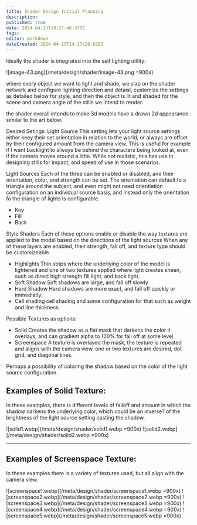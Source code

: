 ```yaml
---
title: Shader Design Initial Planning
description: 
published: true
date: 2024-04-13T19:27:46.370Z
tags: 
editor: markdown
dateCreated: 2024-04-13T14:17:20.020Z
---
```


Ideally the shader is integrated into the self lighting utility:

![image-43.png](/meta/design/shader/image-43.png =900x)

where every object we want to light and shade, we slap on the shader network and configure lighting direction and detaisl, customize the settings as detailed below for style, and then the object is lit and shaded for the scene and camera angle of the stills we intend to render.

the shader overall intends to make 3d models have a drawn 2d appearance similar to the art below.

Desired Setings:
Light Source
This setting lets your light source settings either keey their set orientation in relation to the world, or always are offset by their configured amount from the camera view. This is useful for example if I want backlight to always be behind the characters being looked at, even if the camera moves around a little. While not realistic, this has use in designing stills for impact, and speed of use in those scenarios.

Light Sources
Each of the three can be enabled or disabled, and their orientation, color, and strength can be set. The orientation can default to a triangle around the subject, and even might not need orientiation configuration on an individual source basis, and instead only the orientation fo the triangle of lights is configurable.
- Key
- Fill
- Back

Style Shaders
Each of these options enable or disable the way textures are applied to the model based on the directions of the light sources
When any of these layers are enabled, their strength, fall off, and texture type should be customizeable.

- Highlights
Thin strips where the underlying color of the model is lightened and one of two textures applied where light creates sheen, such as direct high strength fill light, and back light.
- Soft Shadow
Soft shadows are large, and fall off slowly
- Hard Shadow
Hard shadows are more exact, and fall off quickly or immediatly.
- Cell shading
cell shading and some configuration for that such as weight and line thickness.

Possible Textures as options:
- Solid
Creates the shadow as a flat mask that darkens the color it overlays, and can gradient alpha to 100% for fall off at some level
- Screenspace
A texture is overlayed the mask, the texture is repeated and aligns with the camera view. one or two textures are desired, dot grid, and diagonal lines.

Perhaps a possibility of coloring the shadow based on the color of the light source configuration.

## Examples of Solid Texture:
In these examples, there is different levels of falloff and amount in which the shadow darkens the underlying color, which could be an inverse? of the brightness of the light source setting casting the shadow.

![solid1.webp](/meta/design/shader/solid1.webp =900x)
![solid2.webp](/meta/design/shader/solid2.webp =900x)

---

## Examples of Screenspace Texture:
In these examples there is a variety of textures used, but all align with the camera view.

![screenspace1.webp](/meta/design/shader/screenspace1.webp =900x)
![screenspace2.webp](/meta/design/shader/screenspace2.webp =900x)
![screenspace3.webp](/meta/design/shader/screenspace3.webp =900x)
![screenspace4.webp](/meta/design/shader/screenspace4.webp =900x)
![screenspace5.webp](/meta/design/shader/screenspace5.webp =900x)